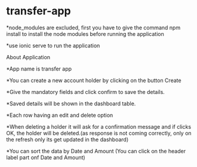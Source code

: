 # transfer-app

*node_modules are excluded, first you have to give the command npm install to install the node modules before running the application

*use ionic serve to run the application

About Application

*App name is transfer app

*You can create a new account holder by clicking on the button Create

*Give the mandatory fields and click confirm to save the details.

*Saved details will be shown in the dashboard table.

*Each row having an edit and delete option

*When deleting a holder it will ask for a confirmation message and if clicks OK, the holder will be deleted.(as response is not coming correctly, only on the refresh only its get updated in the dashboard)

*You can sort the data by Date and Amount (You can click on the header label part onf Date and Amount)
